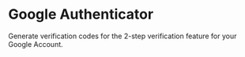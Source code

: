Google Authenticator
=====

Generate verification codes for the 2-step verification feature for your Google Account.
